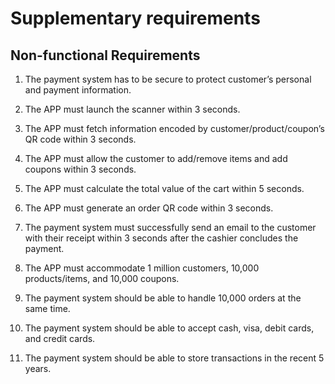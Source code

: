 # Supplementary requirements

## Non-functional Requirements

1. The payment system has to be secure to protect customer’s personal and payment information.  

2. The APP must launch the scanner within 3 seconds.

3. The APP must fetch information encoded by customer/product/coupon’s QR code within 3 seconds.

4. The APP must allow the customer to add/remove items and add coupons within 3 seconds.

5. The APP must calculate the total value of the cart within 5 seconds.

6. The APP must generate an order QR code within 3 seconds. 

7. The payment system must successfully send an email to the customer with their receipt within 3 seconds after the cashier concludes the payment.

8. The APP must accommodate 1 million customers, 10,000 products/items, and 10,000 coupons.

9. The payment system should be able to handle 10,000 orders at the same time. 

10. The payment system should be able to accept cash, visa, debit cards, and credit cards. 

11. The payment system should be able to store transactions in the recent 5 years. 

